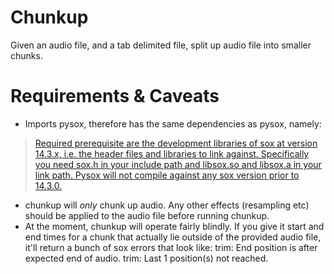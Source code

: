 # Chunkup

Given an audio file, and a tab delimited file, split up audio file into smaller chunks.

# Requirements & Caveats

- Imports pysox, therefore has the same dependencies as pysox, namely:

> [Required prerequisite are the development libraries of sox at version 14.3.x, i.e. the header files and libraries to link against. Specifically you need sox.h in your include path and libsox.so and libsox.a in your link path. Pysox will not compile against any sox version prior to 14.3.0.](https://pypi.python.org/pypi/pysox/0.3.6.alpha)

- chunkup will *only* chunk up audio. Any other effects (resampling etc) should be applied to the audio file before running chunkup.
- At the moment, chunkup will operate fairly blindly. If you give it start and end times for a chunk that actually lie outside of the provided audio file, it'll return a bunch of sox errors that look like:
    trim: End position is after expected end of audio.
    trim: Last 1 position(s) not reached.

